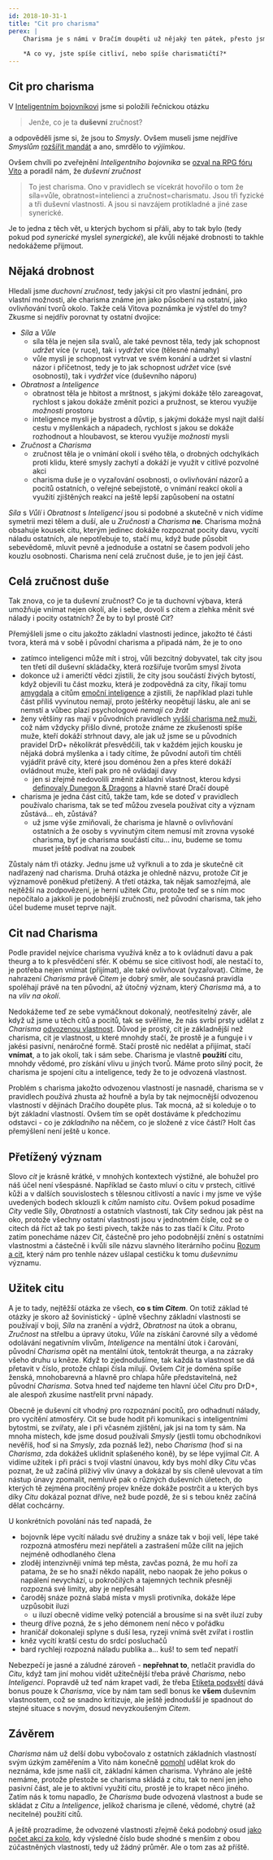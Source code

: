 ```yaml
---
id: 2018-10-31-1
title: "Cit pro charisma"
perex: |
    Charisma je s námi v Dračím doupěti už nějaký ten pátek, přesto jsme se rozhodli s její zdánlivě neotřesitelnou pozicí zatřást.
    
    *A co vy, jste spíše citliví, nebo spíše charismatičtí?*
---
```


## Cit pro charisma

V [Inteligentním bojovníkovi](2018-10-10-inteligentni_bojovnik.md#Zručný_přesun_bodů_Boje) jsme si položili řečnickou otázku

> Jenže, co je ta **duševní** zručnost?

a odpověděli jsme si, že jsou to *Smysly*. Ovšem museli jsme nejdříve *Smyslům* [rozšířit mandát](2018-10-10-inteligentni_bojovnik.md#Smyslný_boj) a ano, smrdělo to *výjimkou*.

Ovšem chvíli po zveřejnění *Inteligentního bojovníka* se [ozval na RPG fóru Vito](https://rpgforum.cz/forum/viewtopic.php?f=238&t=15032&start=60#p544969) a poradil nám, že *duševní zručnost*

> To jest charisma. Ono v pravidlech se vícekrát hovořilo o tom že síla=vůle, obratnost=intelienci a zručnost=charismatu. Jsou tři fyzické a tři duševní vlastnosti. A jsou si navzájem protikladné a jiné zase synerické.

Je to jedna z těch vět, u kterých bychom si přáli, aby to tak bylo (tedy pokud pod *synerické* myslel *synergické*), ale kvůli nějaké drobnosti to takhle nedokážeme přijmout.

## Nějaká drobnost

Hledali jsme *duchovní zručnost*, tedy jakýsi cit pro vlastní jednání, pro vlastní možnosti, ale charisma známe jen jako působení na ostatní, jako ovlivňování tvorů okolo. Takže celá Vitova poznámka je výstřel do tmy? Zkusme si nejdřív porovnat ty ostatní dvojice:

- *Síla* a *Vůle*
    - síla těla je nejen síla svalů, ale také pevnost těla, tedy jak schopnost *udržet* více (v ruce), tak i *vydržet* více (tělesné námahy)
    - vůle mysli je schopnost vytrvat ve svém konání a udržet si vlastní názor i příčetnost, tedy je to jak schopnost *udržet* více (své osobnosti), tak i *vydržet* více (duševního náporu) 
- *Obratnost* a *Inteligence*
    - obratnost těla je hbitost a mrštnost, s jakými dokáže tělo zareagovat, rychlost s jakou dokáže změnit pozici a pružnost, se kterou využije *možnosti* prostoru
    - inteligence mysli je bystrost a důvtip, s jakými dokáže mysl najít další cestu v myšlenkách a nápadech, rychlost s jakou se dokáže rozhodnout a hloubavost, se kterou využije *možnosti* mysli
- *Zručnost* a *Charisma*
    - zručnost těla je o vnímání okolí i svého těla, o drobných odchylkách proti klidu, které smysly zachytí a dokáží je využít v citlivé pozvolné akci
    - charisma duše je o vyzařování osobnosti, o ovlivňování názorů a pocitů ostatních, o veřejné sebejistotě, o vnímání reakcí okolí a využití zjištěných reakcí na ještě lepší zapůsobení na ostatní

*Síla* s *Vůlí* i *Obratnost* s *Inteligencí* jsou si podobné a skutečně v nich vidíme symetrii mezi tělem a duší, ale u *Zručnosti* a *Charisma* **ne**. Charisma možná obsahuje kousek citu, kterým jedinec dokáže rozpoznat pocity davu, vycítí náladu ostatních, ale nepotřebuje to, stačí mu, když bude působit sebevědomě, mluvit pevně a jednoduše a ostatní se časem podvolí jeho kouzlu osobnosti. Charisma není celá zručnost duše, je to jen její část.

## Celá zručnost duše

Tak znova, co je ta duševní zručnost? Co je ta duchovní výbava, která umožňuje vnímat nejen okolí, ale i sebe, dovolí s citem a zlehka měnit své nálady i pocity ostatních? Že by to byl prostě *Cit*?

Přemýšleli jsme o citu jakožto základní vlastnosti jedince, jakožto té části tvora, která má v sobě i původní charisma a připadá nám, že je to ono

- zatímco inteligenci může mít i stroj, vůli bezcitný dobyvatel, tak city jsou ten třetí díl duševní skládačky, která rozšiřuje tvorům smysl života
- dokonce už i američtí vědci zjistili, že city jsou součástí živých bytostí, když objevili tu část mozku, která je zodpovědná za city, říkají tomu [amygdala](http://brainmadesimple.com/amygdala.html) a citům [emoční inteligence](https://www.forbes.cz/18-znameni-ze-mate-vysokou-emocni-inteligenci-a-proc-je-to-dobre/) a zjistili, že například plazi tuhle část příliš vyvinutou nemají, proto ještěrky neopětují lásku, ale ani se nemstí a vůbec plazí psychologové *nemají co žrát*
- ženy většiny ras mají v původních pravidlech [vyšší charisma než muži](https://pph.drdplus.info/?trial=1#tabulka_pohlavi), což nám vždycky přišlo divné, protože známe ze zkušenosti spíše muže, kteří dokáží strhnout davy, ale jak už jsme se u původních pravidel DrD+ několikrát přesvědčili, tak v každém jejich kousku je nějaká dobrá myšlenka a i tady cítíme, že původní autoři tím chtěli vyjádřit právě city, které jsou doménou žen a přes které dokáží ovládnout muže, kteří pak pro ně ovládají davy
    - jen si zřejmě nedovolili změnit základní vlastnost, kterou kdysi [definovaly Dunegon & Dragons](https://en.wikipedia.org/wiki/Dungeons_%26_Dragons_gameplay#Ability_scores) a hlavně staré Dračí doupě
- charisma je jedna část citů, takže tam, kde se doteď v pravidlech používalo charisma, tak se teď můžou zvesela používat city a význam zůstává... eh, zůstává?
    - už jsme výše zmiňovali, že charisma je hlavně o ovlivňování ostatních a že osoby s vyvinutým citem nemusí mít zrovna vysoké charisma, byť je charisma součástí citu... inu, budeme se tomu muset ještě podívat na zoubek

Zůstaly nám tři otázky. Jednu jsme už vyřknuli a to zda je skutečně cit nadřazený nad charisma. Druhá otázka je ohledně názvu, protože *Cit* je významově poněkud přetížený. A třetí otázka, tak nějak samozřejmá, ale nejtěžší na zodpovězení, je herní užitek *Citu*, protože teď se s ním moc nepočítalo a jakkoli je podobnější zručnosti, než původní charisma, tak jeho účel budeme muset teprve najít.

## Cit nad Charisma

Podle pravidel nejvíce charisma využívá kněz a to k ovládnutí davu a pak theurg a to k přesvědčení sfér. K obému se sice citlivost hodí, ale nestačí to, je potřeba nejen vnímat (přijímat), ale také ovlivňovat (vyzařovat). Cítíme, že nahrazení *Charisma* právě *Citem* je dobrý směr, ale současná pravidla spoléhají právě na ten původní, až útočný význam, který *Charisma* má, a to na *vliv na okolí*.

Nedokážeme teď ze sebe vymáčknout dokonalý, neotřesitelný závěr, ale když už jsme u těch citů a pocitů, tak se svěříme, že nás svrbí prsty udělat z *Charisma* [odvozenou vlastnost](https://pph.drdplus.info/?trial=1#odvozene_vlastnosti). Důvod je prostý, cit je základnější než charisma, cit je vlastnost, u které mnohdy stačí, že prostě je a funguje i v jakési pasivní, nenáročné formě. Stačí prostě nic nedělat a přijímat, stačí **vnímat**, a to jak okolí, tak i sám sebe. Charisma je vlastně **použití** citu, mnohdy vědomé, pro získání vlivu u jiných tvorů. Máme proto silný pocit, že charisma je spojení citu a inteligence, tedy že to je odvozená vlastnost.

Problém s charisma jakožto odvozenou vlastností je nasnadě, charisma se v pravidlech používá zhusta až houfně a byla by tak nejmocnější odvozenou vlastností v dějinách Dračího doupěte plus. Tak mocná, až si koleduje o to být základní vlastností. Ovšem tím se opět dostáváme k předchozímu odstavci - co je *základního* na něčem, co je složené z více částí? Holt čas přemýšlení není ještě u konce.

## Přetížený význam

Slovo *cit* je krásně krátké, v mnohých kontextech výstižné, ale bohužel pro náš účel není všespásné. Například se často mluví o citu v prstech, citlivé kůži a v dalších souvislostech s tělesnou citlivostí a navíc i my jsme ve výše uvedených bodech sklouzli k *citům* namísto *citu*. Ovšem pokud posadíme *City* vedle Síly, *Obratnosti* a ostatních vlastností, tak *City* sednou jak pěst na oko, protože všechny ostatní vlastnosti jsou v jednotném čísle, což se o citech dá říct až tak po šesti pivech, takže nás to zas tlačí k *Citu*.
Proto zatím ponecháme název *Cit*, částečně pro jeho podobnější znění s ostatními vlastnostmi a částečně i kvůli síle názvu slavného literárního počinu [Rozum a cit](https://cs.wikipedia.org/wiki/Rozum_a_cit), který nám pro tenhle název ušlapal cestičku k tomu *duševnímu* významu.

## Užitek citu

A je to tady, nejtěžší otázka ze všech, **co s tím *Citem***. On totiž základ té otázky je skoro až šovinistický - úplně všechny základní vlastnosti se používají v boji, *Síla* na zranění a výdrž, *Obratnost* na útok a obranu, *Zručnost* na střelbu a úpravy útoku, *Vůle* na získání čarovné síly a vědomé odolávání negativním vlivům, *Inteligence* na mentální útok i čarování, původní *Charisma* opět na mentální útok, tentokrát theurga, a na zázraky všeho druhu u kněze. Když to zjednodušíme, tak každá ta vlastnost se dá přetavit v číslo, protože chlapi čísla milují. Ovšem *Cit* je doména spíše ženská, mnohobarevná a hlavně pro chlapa hůře představitelná, než původní *Charisma*.
Sotva hned teď najdeme ten hlavní účel *Citu* pro DrD+, ale alespoň zkusíme nastřelit první nápady.

Obecně je duševní cit vhodný pro rozpoznání pocitů, pro odhadnutí nálady, pro vycítění atmosféry. Cit se bude hodit při komunikaci s inteligentními bytostmi, se zvířaty, ale i při včasném zjištění, jak jsi na tom ty sám. Na mnoha místech, kde jsme dosud používali *Smysly* (jestli tomu obchodníkovi nevěříš, hoď si na *Smysly*, zda poznáš lež), nebo *Charisma* (hoď si na *Charisma*, zda dokážeš uklidnit splašeného koně), by se lépe vyjímal *Cit*. A vidíme užitek i při práci s tvojí vlastní únavou, kdy bys mohl díky *Citu* včas poznat, že už začíná plíživý vliv únavy a dokázal by sis cíleně ulevovat a tím nástup únavy zpomalit, nemluvě pak o různých duševních úletech, do kterých tě zejména procítěný projev kněze dokáže postrčit a u kterých bys díky *Citu* dokázal poznat dříve, než bude pozdě, že si s tebou kněz začíná dělat cochcárny.

U konkrétních povolání nás teď napadá, že

- bojovník lépe vycítí náladu své družiny a snáze tak v boji velí, lépe také rozpozná atmosféru mezi nepřáteli a zastrašení může cílit na jejich nejméně odhodlaného člena
- zloděj intenzivněji vnímá tep města, zavčas pozná, že mu hoří za patama, že se ho snaží někdo napálit, nebo naopak že jeho pokus o napálení nevychází, u pokročilých a tajemných technik přesněji rozpozná své limity, aby je nepřesáhl
- čaroděj snáze pozná slabá místa v mysli protivníka, dokáže lépe uzpůsobit iluzi
    - u iluzí obecně vidíme velký potenciál a brousíme si na svět iluzí zuby
- theurg dříve pozná, že s jeho démonem není něco v pořádku
- hraničář dokonaleji splyne s duší lesa, ryzeji vnímá svět zvířat i rostlin
- kněz vycítí kratší cestu do srdcí posluchačů
- bard rychleji rozpozná náladu publika a... kuš! to sem teď nepatří

Nebezpečí je jasné a záludné zároveň - **nepřehnat to**, netlačit pravidla do *Citu*, když tam jiní mohou vidět užitečnější třeba právě *Charisma*, nebo *Inteligenci*. Popravdě už teď nám krapet vadí, že třeba [Etiketa podsvětí](https://pph.drdplus.info/?trial=1#etiketa_podsveti) dává bonus pouze k *Charisma*, více by nám tam sedl bonus ke **všem** duševním vlastnostem, což se snadno kritizuje, ale ještě jednodušší je spadnout do stejné situace s novým, dosud nevyzkoušeným *Citem*. 

## Závěrem

*Charisma* nám už delší dobu vybočovalo z ostatních základních vlastností svým úzkým zaměřením a Vito nám konečně [pomohl](https://rpgforum.cz/forum/viewtopic.php?f=238&t=15032&start=60#p544969) udělat krok do neznáma, kde jsme našli cit, základní kámen charisma. Vyhráno ale ještě nemáme, protože přestože se charisma skládá z citu, tak to není jen jeho pasivní část, ale je to aktivní využití citu, prostě je to krapet něco jiného. Zatím nás k tomu napadlo, že *Charisma* bude odvozená vlastnost a bude se skládat z *Citu* a *Inteligence*, jelikož charisma je cílené, vědomé, chytré (až necitelné) použití citů.

A ještě prozradíme, že odvozené vlastnosti zřejmě čeká podobný osud [jako počet akcí za kolo](2018-10-29-minuta_inteligence.md#Baba_minuta), kdy výsledné číslo bude shodné s menším z obou zúčastněných vlastností, tedy už žádný průměr. Ale o tom zas až příště.

